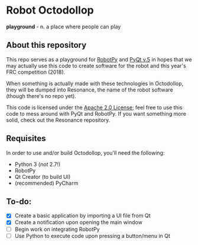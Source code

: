 # Robot Octodollop

**playground** - n. a place where people can play

## About this repository
This repo serves as a playground for [RobotPy](https://robotpy.github.io/) and [PyQt v.5](https://www.riverbankcomputing.com/software/pyqt/intro) in hopes that we may actually use this code to create software for the robot and this year's FRC competition (2018).

When something is actually made with these technologies in Octodollop, they will be dumped into Resonance, the name of the robot software (though there's no repo yet).

This code is licensed under the [Apache 2.0 License](LICENSE.md); feel free to use this code to mess around with PyQt and RobotPy. If you want something more solid, check out the Resonance repository.

## Requisites
In order to use and/or build Octodollop, you'll need the following:
* Python 3 (_not_ 2.7!)
* RobotPy
* Qt Creator (to build UI)
* (recommended) PyCharm

## To-do:
- [X] Create a basic application by importing a UI file from Qt
- [X] Create a notification upon opening the main window
- [ ] Begin work on integrating RobotPy
- [ ] Use Python to execute code upon pressing a button/menu in Qt
